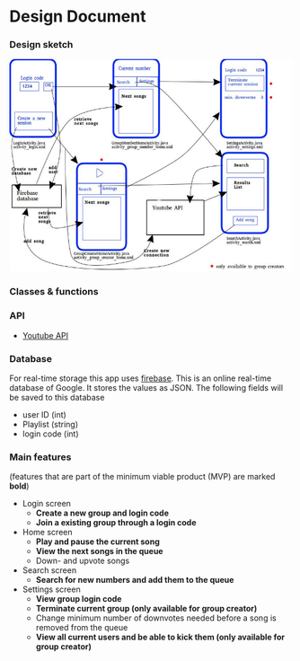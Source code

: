 # Design Document

### Design sketch
![design](/doc/DesignSketch.jpg)

### Classes & functions

### API
- [Youtube API](https://www.youtube.com/yt/dev/api-resources/)

### Database
For real-time storage this app uses [firebase](https://firebase.google.com/). This is an online real-time database of Google. It stores the values as JSON. The following fields will be saved to this database
- user ID (int)
- Playlist (string)
- login code (int)

### Main features
(features that are part of the minimum viable product (MVP) are marked __bold__)
- Login screen
	- __Create a new group and login code__
	- __Join a existing group through a login code__
- Home screen
	- __Play and pause the current song__
	- __View the next songs in the queue__
	- Down- and upvote songs
- Search screen
	- __Search for new numbers and add them to the queue__
- Settings screen
	- __View group login code__
	- __Terminate current group (only available for group creator)__
	- Change minimum number of downvotes needed before a song is removed from the queue
	- __View all current users and be able to kick them (only available for group creator)__



